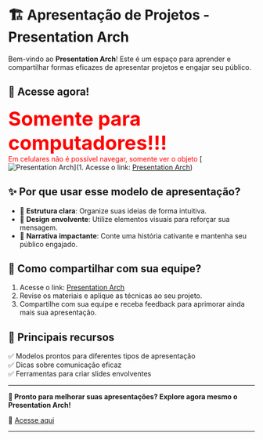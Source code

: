 # 🏗️ **Apresentação de Projetos - Presentation Arch**

Bem-vindo ao **Presentation Arch**! Este é um espaço para aprender e compartilhar formas eficazes de apresentar projetos e engajar seu público.

## 🔗 Acesse agora!
<span style="color: red; font-size: 40px;"><strong>Somente para computadores!!!</strong></span>  
<span style="color: red; font-size: 14px;">Em celulares não é possível navegar, somente ver o objeto</span>
[![Presentation Arch](https://img.shields.io/badge/Acesse%20o%20site-Aqui-blue)](1. Acesse o link: [Presentation Arch](https://lima345.github.io/presentation-ARCH-Home/))

## ✨ **Por que usar esse modelo de apresentação?**
- 🧩 **Estrutura clara**: Organize suas ideias de forma intuitiva.
- 🎨 **Design envolvente**: Utilize elementos visuais para reforçar sua mensagem.
- 🎤 **Narrativa impactante**: Conte uma história cativante e mantenha seu público engajado.

## 📢 **Como compartilhar com sua equipe?**
1. Acesse o link: [Presentation Arch](https://lima345.github.io/presentation-ARCH-Home/)
2. Revise os materiais e aplique as técnicas ao seu projeto.
3. Compartilhe com sua equipe e receba feedback para aprimorar ainda mais sua apresentação.

## 🎯 **Principais recursos**
✅ Modelos prontos para diferentes tipos de apresentação  
✅ Dicas sobre comunicação eficaz  
✅ Ferramentas para criar slides envolventes  

---

**🚀 Pronto para melhorar suas apresentações? Explore agora mesmo o Presentation Arch!**  

📌 [Acesse aqui](https://lima345.github.io/presentation-arch/)

---

